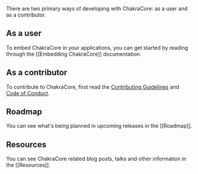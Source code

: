 There are two primary ways of developing with ChakraCore: as a user and as a contributor.  

## As a user

To embed ChakraCore in your applications, you can get started by reading through the [[Embedding ChakraCore]] documentation.

## As a contributor

To contribute to ChakraCore, first read the [Contributing Guidelines](https://github.com/Microsoft/ChakraCore/blob/master/CONTRIBUTING.md) and [Code of Conduct](https://github.com/Microsoft/ChakraCore/blob/master/CODE_OF_CONDUCT.md).
## Roadmap

You can see what's being planned in upcoming releases in the [[Roadmap]].

## Resources
You can see ChakraCore related blog posts, talks and other information in the [[Resources]].
